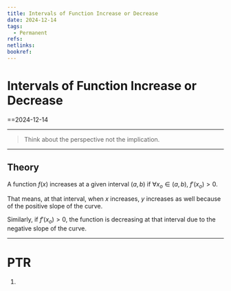 ```yaml
---
title: Intervals of Function Increase or Decrease
date: 2024-12-14
tags:
  - Permanent
refs: 
netlinks: 
bookref:
---
```

# Intervals of Function Increase or Decrease
==2024-12-14

---
> Think about the perspective not the implication.
---
## Theory

A function $f(x)$ increases at a given interval $(a,b)$ if $\forall x_{o}\in(a,b)$, $f'(x_{o})>0$.

That means, at that interval, when $x$ increases, $y$ increases as well because of the positive slope of the curve.

Similarly, if $f'(x_{o})>0$, the function is decreasing at that interval due to the negative slope of the curve.

---
# PTR

1. 